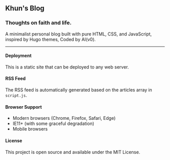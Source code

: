 ## Khun's Blog

### Thoughts on faith and life.

A minimalist personal blog built with pure HTML, CSS, and JavaScript, inspired by Hugo themes, Coded by AI(v0).

---

#### Deployment
This is a static site that can be deployed to any web server.

#### RSS Feed
The RSS feed is automatically generated based on the articles array in `script.js`. 

#### Browser Support
- Modern browsers (Chrome, Firefox, Safari, Edge)
- IE11+ (with some graceful degradation)
- Mobile browsers

#### License
This project is open source and available under the MIT License.
